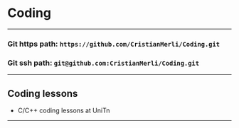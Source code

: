 # Coding
---
### Git https path: `https://github.com/CristianMerli/Coding.git`
### Git ssh path: `git@github.com:CristianMerli/Coding.git`
---
## Coding lessons
* C/C++ coding lessons at UniTn
---
